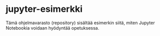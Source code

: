 # jupyter-esimerkki
Tämä ohjelmavarasto (repository) sisältää esimerkin siitä, miten Jupyter Notebookia voidaan hyödyntää opetuksessa.
